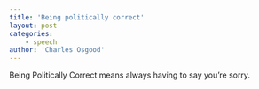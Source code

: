 ```yaml
---
title: 'Being politically correct'
layout: post
categories:
    - speech
author: 'Charles Osgood'
---
```


Being Politically Correct means always having to say you’re sorry.